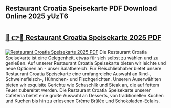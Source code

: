 ## Restaurant Croatia Speisekarte PDF Download Online 2025 yUzT6

# <h2><a href="http://gc8q795.nevu.top/?p=Restaurant+Croatia+Speisekarte">🔗 👉🔴 Restaurant Croatia Speisekarte 2025 PDF</a></h2>

[![Restaurant Croatia Speisekarte 2025 PDF](https://i.imgur.com/dBaPXMq.png)](http://gc8q795.nevu.top/?p=Restaurant+Croatia+Speisekarte)
Die Restaurant Croatia Speisekarte ist eine Gelegenheit, etwas für sich selbst zu wählen und zu genießen. Auf unserer Restaurant Croatia Speisekarte bieten wir leichte und neue Optionen an - unser Salatbereich. Für Fleischliebhaber bietet unsere Restaurant Croatia Speisekarte eine umfangreiche Auswahl an Rind-, Schweinefleisch-, Hühnchen- und Fischgerichten. Unseren Auserwählten bieten wir exquisite Gerichte wie Schaschlik und Steak an, die auf fettem Feuer zubereitet werden. Die Restaurant Croatia Speisekarte unserer Cafeteria bietet eine große Auswahl an Desserts, von traditionellen Kuchen und Kuchen bis hin zu erlesenen Crème Brûlée und Schokoladen-Eclairs.
